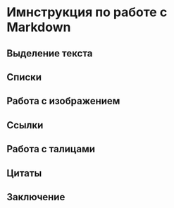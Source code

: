 # Имнструкция по работе с Markdown
## Выделение текста 
## Списки
## Работа с изображением
## Ссылки
## Работа с талицами
## Цитаты
## Заключение 